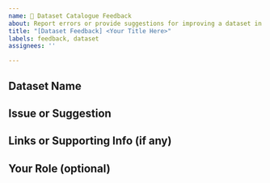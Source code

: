 ```yaml
---
name: 💾 Dataset Catalogue Feedback
about: Report errors or provide suggestions for improving a dataset in the PAN-NZ catalogue
title: "[Dataset Feedback] <Your Title Here>"
labels: feedback, dataset
assignees: ''

---
```


## Dataset Name
<!-- e.g., Auckland Council Park Extents -->

## Issue or Suggestion
<!-- _Describe the problem or enhancement clearly._

- Incorrect metadata field?
- updated license info?
- Link broken?
- Request to add new dataset? -->

## Links or Supporting Info (if any)
<!-- e.g., a URL, screenshot, or external reference -->

## Your Role (optional)
<!-- e.g., Council staff, researcher, community member, etc. -->

